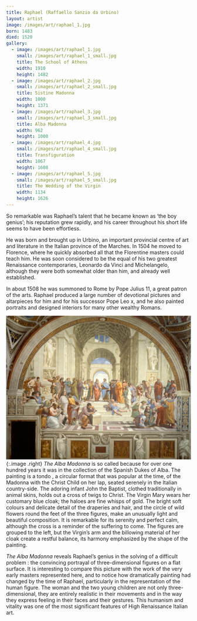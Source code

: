 ```yaml
---
title: Raphael (Raffaello Sanzio da Urbino)
layout: artist
image: /images/art/raphael_1.jpg
born: 1483
died: 1520
gallery:
  - image: /images/art/raphael_1.jpg
    small: /images/art/raphael_1_small.jpg
    title: The School of Athens
    width: 1910
    height: 1482
  - image: /images/art/raphael_2.jpg
    small: /images/art/raphael_2_small.jpg
    title: Sistine Madonna
    width: 1000
    height: 1371
  - image: /images/art/raphael_3.jpg
    small: /images/art/raphael_3_small.jpg
    title: Alba Madonna
    width: 962
    height: 1000
  - image: /images/art/raphael_4.jpg
    small: /images/art/raphael_4_small.jpg
    title: Transfiguration
    width: 1067
    height: 1608
  - image: /images/art/raphael_5.jpg
    small: /images/art/raphael_5_small.jpg
    title: The Wedding of the Virgin
    width: 1134
    height: 1626
---
```


So remarkable was Raphael’s talent that he became known as ‘the boy genius’;
his reputation grew rapidly, and his career throughout his short life seems to
have been effortless.

He was born and brought up in Urbino, an important provincial centre of art and
literature in the Italian province of the Marches. In 1504 he moved to
Florence, where he quickly absorbed all that the Florentine masters could teach
him. He was soon considered to be the equal of his two greatest Renaissance
contemporaries, Leonardo da Vinci and Michelangelo, although they were both
somewhat older than him, and already well established.

In about 1508 he was summoned to Rome by Pope Julius 11, a great patron of the
arts. Raphael produced a large number of devotional pictures and altarpieces
for him and for his successor Pope Leo x, and he also painted portraits and
designed interiors for many other wealthy Romans.

![The Alba Madonna](/images/art/raphael_1.jpg){:.image .right}
_The Alba Madonna_ is so called because for over one hundred years it was in
the collection of the Spanish Dukes of Alba.  The painting is a tondo , a
circular format that was popular at the time, of the Madonna with the Christ
Child on her lap, seated serenely in the Italian country-side. The adoring
infant John the Baptist, clothed traditionally in animal skins, holds out a
cross of twigs to Christ. The Virgin Mary wears her customary blue cloak; the
haloes are fine whisps of gold.  The bright soft colours and delicate detail of
the draperies and hair, and the circle of wild flowers round the feet of the
three figures, make an unusually light and beautiful composition. It is
remarkable for its serenity and perfect calm, although the cross is a reminder
of the suffering to come. The figures are grouped to the left, but the Virgin’s
arm and the billowing material of her cloak create a restful balance, its
harmony emphasized by the shape of the painting.

_The Alba Madonna_ reveals Raphael’s genius in the solving of a difficult
problem : the convincing portrayal of three-dimensional figures on a flat
surface. It is interesting to compare this picture with the work of the very
early masters represented here, and to notice how dramatically painting had
changed by the time of Raphael, particularly in the representation of the human
figure. The woman and the two young children are not only three-dimensional,
they are entirely realistic in their movements and in the way they express
feeling in their faces and their gestures. This humanism and vitality was one
of the most significant features of High Renaissance Italian art.
